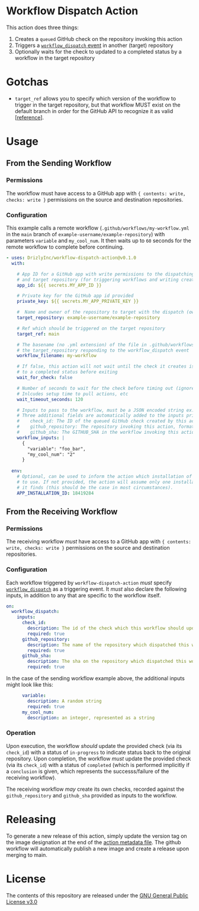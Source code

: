# Workflow Dispatch Action

This action does three things:
1. Creates a `queued` GitHub check on the repository invoking this action
2. Triggers a [`workflow_dispatch` event](https://docs.github.com/en/actions/reference/events-that-trigger-workflows#workflow_dispatch) in another (target) repository
3. Optionally waits for the check to updated to a completed status by a workflow in the target repository

# Gotchas

* `target_ref` allows you to specify which version of the workflow to trigger in the target repository, but that workflow MUST exist on the default branch in order for the GitHub API to recognize it as valid [[reference](https://docs.github.com/en/actions/managing-workflow-runs/manually-running-a-workflow#configuring-a-workflow-to-run-manually)].

# Usage

## From the Sending Workflow

### Permissions

The workflow must have access to a GitHub app with `{ contents: write, checks: write }` permissions on the source and destination repositories.


### Configuration

This example calls a remote workflow (`.github/workflows/my-workflow.yml` in the `main` branch of `example-username/example-repository`) with parameters `variable` and `my_cool_num`.  It then waits up to `60` seconds for the remote workflow to complete before continuing.

```yaml
- uses: DrizlyInc/workflow-dispatch-action@v0.1.0
  with:

    # App ID for a GitHub app with write permissions to the dispatching repository
    # and target repository (for triggering workflows and writing creating checks)
    app_id: ${{ secrets.MY_APP_ID }}

    # Private key for the GitHub app id provided
    private_key: ${{ secrets.MY_APP_PRIVATE_KEY }}

    #  Name and owner of the repository to target with the dispatch (owner/repo-name)
    target_repository: example-username/example-repository

    # Ref which should be triggered on the target repository
    target_ref: main

    # The basename (no .yml extension) of the file in .github/workflows/ of
    # the target_repository responding to the workflow_dispatch event
    workflow_filename: my-workflow

    # If false, this action will not wait until the check it creates is updated
    # to a completed status before exiting
    wait_for_check: false

    # Number of seconds to wait for the check before timing out (ignored if wait_for_check is false).
    # Inlcudes setup time to pull actions, etc
    wait_timeout_seconds: 120

    # Inputs to pass to the workflow, must be a JSON encoded string ex. '{ "myinput":"myvalue" }'
    # Three additional fields are automatically added to the inputs prior to dispatching:
    #    check_id: The ID of the queued GitHub check created by this action
    #    github_repository: The repository invoking this action, formatted as "<owner>/<repository-name>"
    #    github_sha: The GITHUB_SHA in the workflow invoking this action
    workflow_inputs: |
      {
        "variable": "foo_bar",
        "my_cool_num": "2"
      }
      
  env:
    # Optional, can be used to inform the action which installation of the given app_id and private_key
    # to use. If not provided, the action will assume only one installation exists and use the first one
    # it finds (this should be the case in most circumstances).
    APP_INSTALLATION_ID: 18419284

```

## From the Receiving Workflow

### Permissions

The receiving workflow _must_ have access to a GitHub app with `{ contents: write, checks: write }` permissions on the source and destination repositories.


### Configuration 

Each workflow triggered by `workflow-dispatch-action` _must_ specify [`workflow_dispatch`](https://docs.github.com/en/actions/reference/events-that-trigger-workflows#workflow_dispatch) as a triggering event.  It _must_ also declare the following inputs, in addition to any that are specific to the workflow itself.

```yaml
on:
  workflow_dispatch:
    inputs:
      check_id:
        description: The id of the check which this workflow should update
        required: true
      github_repository:
        description: The name of the repository which dispatched this workflow
        required: true
      github_sha:
        description: The sha on the repository which dispatched this workflow where the check is
        required: true     
```

In the case of the sending workflow example above, the additional inputs might look like this: 

```yaml
      variable:
        description: A random string
        required: true
      my_cool_num:
        description: an integer, represented as a string
```

### Operation

Upon execution, the workflow _should_ update the provided check (via its `check_id`) with a status of `in-progress` to indicate status back to the original repository.  Upon completion, the workflow _must_ update the provided check (via its `check_id`) with a status of `completed` (which is performed implicitly if a `conclusion` is given, which represents the successs/failure of the receiving workflow).

The receiving workflow _may_ create its own checks, recorded against the `github_repository` and `github_sha` provided as inputs to the workflow.


# Releasing

To generate a new release of this action, simply update the version tag on the image designation at the end of the [action metadata file](./action.yml). The github workflow will automatically publish a new image and create a release upon merging to main.


# License

The contents of this repository are released under the [GNU General Public License v3.0](LICENSE)
